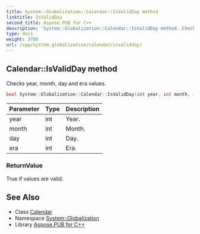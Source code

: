 ```yaml
---
title: System::Globalization::Calendar::IsValidDay method
linktitle: IsValidDay
second_title: Aspose.PUB for C++
description: 'System::Globalization::Calendar::IsValidDay method. Checks year, month, day and era values in C++.'
type: docs
weight: 3700
url: /cpp/system.globalization/calendar/isvalidday/
---
```

## Calendar::IsValidDay method


Checks year, month, day and era values.

```cpp
bool System::Globalization::Calendar::IsValidDay(int year, int month, int day, int era) const
```


| Parameter | Type | Description |
| --- | --- | --- |
| year | int | Year. |
| month | int | Month. |
| day | int | Day. |
| era | int | Era. |

### ReturnValue

True if values are valid.

## See Also

* Class [Calendar](../)
* Namespace [System::Globalization](../../)
* Library [Aspose.PUB for C++](../../../)
